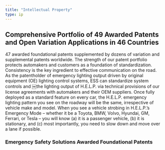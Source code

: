 ```yaml
---
title: "Intellectual Property"
type: ip
---
```

 
## Comprehensive Portfolio of 49 Awarded Patents and Open Variation Applications in 46 Countries 

47 awarded foundational patents supplemented by dozens of variation and supplemental patents 
worldwide.  The strength of our patent portfolio protects automakers and customers as a 
foundation of standardization.  Consistency is the key ingredient to effective communication 
on the road.  As the patentholder of emergency lighting output driven by original equipment 
(OE) lighting control systems, ESS can standardize system controls and ￼the lighting output 
of H.E.L.P. via technical provisions of our license agreements with automakers and their 
OEM suppliers.  Once fully deployed as a standard feature on every car, the H.E.L.P. emergency 
lighting pattern you see on the roadway will be the same, irrespective of vehicle make and 
model. When you see a vehicle strobing in H.E.L.P.’s Emergency Mode – whether it be a Toyota, 
BMW, Volvo, Hyundai, GM, Ferrari, or Tesla – you will know (a) it is a passenger vehicle, (b) 
it is stationary, and (c) most importantly, you need to slow down and move over a lane if possible. 

### Emergency Safety Solutions Awarded Foundational Patents    
